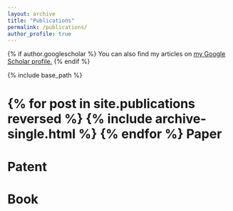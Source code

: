 ```yaml
---
layout: archive
title: "Publications"
permalink: /publications/
author_profile: true
---
```




{% if author.googlescholar %}
  You can also find my articles on <u><a href="{{author.googlescholar}}">my Google Scholar profile</a>.</u>
{% endif %}

{% include base_path %}

{% for post in site.publications reversed %}
  {% include archive-single.html %}
{% endfor %}
Paper
=====



Patent
=====



Book
=====
